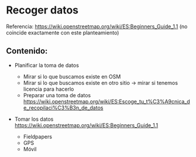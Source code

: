 # Recoger datos

Referencia: https://wiki.openstreetmap.org/wiki/ES:Beginners_Guide_1.1 \(no coincide exactamente con este planteamiento\)

## Contenido:

* Planificar la toma de datos
  * Mirar si lo que buscamos existe en OSM
  * Mirar si lo que buscamos existe en otro sitio -&gt; mirar si tenemos licencia para hacerlo
  * Preparar una toma de datos https://wiki.openstreetmap.org/wiki/ES:Escoge_tu_t%C3%A9cnica_de_recopilaci%C3%B3n_de_datos

* Tomar los datos https://wiki.openstreetmap.org/wiki/ES:Beginners_Guide_1.1
  * Fieldpapers
  * GPS
  * Móvil


